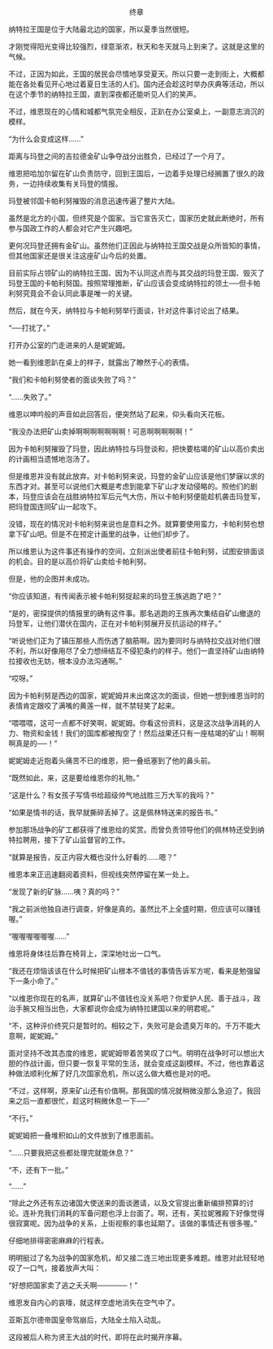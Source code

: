 <p align="center">终章</p>

纳特拉王国是位于大陆最北边的国家，所以夏季当然很短。

才刚觉得阳光变得比较强烈，绿意渐浓，秋天和冬天就马上到来了。这就是这里的气候。

不过，正因为如此，王国的居民会尽情地享受夏天。所以只要一走到街上，大概都能在各处看见开心地过着夏日生活的人们。国内还会趁这时举办庆典等活动，所以在这个季节的纳特拉王国，直到深夜都还能听见人们的笑声。

不过，维恩现在的心情和城都气氛完全相反，正趴在办公室桌上，一副意志消沉的模样。

“为什么会变成这样……”

距离与玛登之间的吉拉德金矿山争夺战分出胜负，已经过了一个月了。

维恩把哈加尔留在矿山负责防守，回到王国后，一边着手处理已经搁置了很久的政务，一边持续收集有关玛登的情报。

玛登被邻国卡帕利努摧毁的消息迅速传遍了整片大陆。

虽然是北方的小国，但终究是个国家。当它宣告灭亡，国家历史就此断绝时，所有参与国政工作的人都会对它产生兴趣吧。

更何况玛登还拥有金矿山。虽然他们正因此与纳特拉王国交战是众所皆知的事情，但其他国家还是很关注这座矿山今后的处置。

目前实际占领矿山的纳特拉王国、因为不认同这点而与其交战的玛登王国、毁灭了玛登王国的卡帕利努国。按照常理推断，矿山应该会变成纳特拉的领土──但卡帕利努究竟会不会认同此事是唯一的关键。

然后，就在今天，纳特拉与卡帕利努举行面谈，针对这件事讨论出了结果。

“──打扰了。”

打开办公室的门走进来的人是妮妮姆。

她一看到维恩趴在桌上的样子，就露出了瞭然于心的表情。

“我们和卡帕利努使者的面谈失败了吗？”

“……失败了。”

维恩以呻吟般的声音如此回答后，便突然站了起来，仰头看向天花板。

“我没办法把矿山卖掉啊啊啊啊啊啊啊！可恶啊啊啊啊啊！”

因为卡帕利努摧毁了玛登，因此纳特拉与玛登谈和，把快要枯竭的矿山以高价卖出的计画相当遗憾地泡汤了。

但是维恩并没有就此放弃。对卡帕利努来说，玛登的金矿山应该是他们梦寐以求的东西才对。甚至可以说他们大概是考虑到能拿下矿山才发动侵略的。照他们的剧本，玛登应该会在战胜纳特拉军后元气大伤，所以卡帕利努便能趁机袭击玛登军，把玛登国连同矿山一起攻下。

没错，现在的情况对卡帕利努来说也是意料之外。就算要使用蛮力，卡帕利努也想拿下矿山吧。但是不在预定计画里的战争，让他们却步了。

所以维恩认为这件事还有操作的空间，立刻派出使者前往卡帕利努，试图安排面谈的机会。目的是以高价将矿山卖给卡帕利努。

但是，他的企图并未成功。

“你应该知道，有传闻表示被卡帕利努捉起来的玛登王族逃跑了吧？”

“是的，密探提供的情报里的确有这件事。那名逃跑的王族再次集结自矿山撤退的玛登军，让他们潜伏在国内，正在对卡帕利努展开反抗运动的样子。”

“听说他们正为了镇压那些人而伤透了脑筋啊。因为要同时与纳特拉交战对他们很不利，所以好像用尽了全力想缔结互不侵犯条约的样子。他们一直坚持矿山由纳特拉接收也无妨，根本没办法沟通啊。”

“哎呀。”

因为卡帕利努是西边的国家，妮妮姆并未出席这次的面谈，但她一想到维恩当时的表情肯定跟咬了满嘴的黄莲一样，就不禁轻笑了起来。

“喂喂喂，这可一点都不好笑啊，妮妮姆。你看这份资料，这是这次战争消耗的人力、物资和金钱！我们的国库都被掏空了！然后战果还只有一座枯竭的矿山！啊啊啊真是的──！”

妮妮姆走近抱着头痛苦不已的维恩，把一叠纸塞到了他的鼻头前。

“既然如此，来，这是要给维恩你的礼物。”

“这是什么？有女孩子写情书给超级帅气地战胜三万大军的我吗？”

“如果是情书的话，我早就撕碎丢掉了。这是佩林特送来的报告书。”

参加那场战争的矿工都获得了维恩给的奖赏。而曾负责领导他们的佩林特还受到纳特拉聘用，接下了矿山监督官的工作。

“就算是报告，反正内容大概也没什么好看的……嗯？”

维恩本来正迅速翻阅着资料，但视线突然停留在某一处上。

“发现了新的矿脉……咦？真的吗？”

“我之前派他独自进行调查，好像是真的。虽然比不上全盛时期，但应该可以赚钱喔。”

“喔喔喔喔喔喔……”

维恩将身体往后靠在椅背上，深深地吐出一口气。

“我还在烦恼该该在什么时候把矿山根本不值钱的事情告诉军方呢，看来是勉强留下一条小命了。”

“以维恩你现在的名声，就算矿山不值钱也没关系吧？你爱护人民、善于战斗，政治手腕又相当出色，大家都说你会成为纳特拉建国以来的明君呢。”

“不，这种评价终究只是暂时的。相较之下，失败可是会遗臭万年的。千万不能大意啊，妮妮姆。”

面对坚持不改其态度的维恩，妮妮姆带着苦笑叹了口气。明明在战争时可以想出大胆的作战计画，但只要一恢复平常的生活，就会变成这副模样。不过，他也靠着这种做法顺利化解了好几次国家危机，所以这么做大概也是对的吧。

“不过，这样啊，原来矿山还有价值啊。那我国的情况就稍微没那么急迫了。我回来之后一直都很忙，趁这时稍微休息一下──”

“不行。”

妮妮姆把一叠堆积如山的文件放到了维恩面前。

“……只要我把这些都处理完就能休息？”

“不，还有下一批。”

“……”

“除此之外还有东边诸国大使送来的面谈邀请，以及文官提出重新编排预算的讨论。连补充我们消耗的军备问题也浮上台面了。啊，还有，芙拉妮雅殿下好像觉得很寂寞呢。因为战争的关系，上街视察的事也延期了。该做的事情还有很多喔。”

仔细地排得密密麻麻的行程表。

明明挺过了名为战争的国家危机，却又接二连三地出现更多难题。维恩对此轻轻地叹了一口气，接着放声大叫：

“好想把国家卖了逃之夭夭啊──────！”

维恩发自内心的哀嚎，就这样空虚地消失在空气中了。

亚斯瓦尔德帝国皇帝驾崩后，大陆全土陷入动乱。

这段被后人称为贤王大战的时代，即将在此时揭开序幕。

